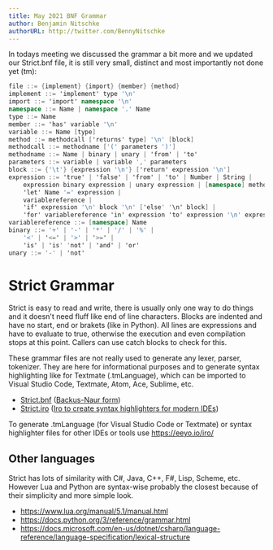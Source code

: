```yaml
---
title: May 2021 BNF Grammar
author: Benjamin Nitschke
authorURL: http://twitter.com/BennyNitschke
---
```


In todays meeting we discussed the grammar a bit more and we updated our Strict.bnf file, it is still very small, distinct and most importantly not done yet (tm): 

```csharp
file ::= {implement} {import} {member} {method}
implement ::= 'implement' type '\n'
import ::= 'import' namespace '\n'
namespace ::= Name | namespace '.' Name
type ::= Name
member ::= 'has' variable '\n'
variable ::= Name [type]
method ::= methodcall ['returns' type] '\n' [block]
methodcall ::= methodname ['(' parameters ')']
methodname ::= Name | binary | unary | 'from' | 'to'
parameters ::= variable | variable ',' parameters
block ::= {'\t'} {expression '\n'} ['return' expression '\n']
expression ::= 'true' | 'false' | 'from' | 'to' | Number | String |
	expression binary expression | unary expression | [namespace] methodcall |
	'let' Name '=' expression |
	variablereference |
	'if' expression '\n' block '\n' ['else' '\n' block] |
	'for' variablereference 'in' expression 'to' expression '\n' expression
variablereference ::= [namespace] Name
binary ::= '+' | '-' | '*' | '/' | '%' |
	'<' | '<=' | '>' | '>=' |
	'is' | 'is' 'not' | 'and' | 'or'
unary ::= '-' | 'not'
```

# Strict Grammar

Strict is easy to read and write, there is usually only one way to do things and it doesn't need fluff like end of line characters. Blocks are indented and have no start, end or brakets (like in Python). All lines are expressions and have to evaluate to true, otherwise the execution and even compilation stops at this point. Callers can use catch blocks to check for this.

These grammar files are not really used to generate any lexer, parser, tokenizer. They are here for informational purposes and to generate syntax highlighting like for Textmate (.tmLanguage), which can be imported to Visual Studio Code, Textmate, Atom, Ace, Sublime, etc.

* [Strict.bnf](/Strict.bnf) ([Backus-Naur form](https://en.wikipedia.org/wiki/Backus%E2%80%93Naur_form))
* [Strict.iro](/Strict.iro) ([Iro to create syntax highlighters for modern IDEs](https://medium.com/@model_train/creating-universal-syntax-highlighters-with-iro-549501698fd2))

To generate .tmLanguage (for Visual Studio Code or Textmate) or syntax highlighter files for other IDEs or tools use https://eeyo.io/iro/

## Other languages

Strict has lots of similarity with C#, Java, C++, F#, Lisp, Scheme, etc. However Lua and Python are syntax-wise probably the closest because of their simplicity and more simple look.
* https://www.lua.org/manual/5.1/manual.html
* https://docs.python.org/3/reference/grammar.html
* https://docs.microsoft.com/en-us/dotnet/csharp/language-reference/language-specification/lexical-structure